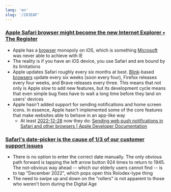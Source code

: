 ```yaml
---
lang: 'en'
slug: '/283EAF'
---
```


### [Apple Safari browser might become the new Internet Explorer • The Register](https://www.theregister.com/2021/10/22/safari_risks_becoming_the_new_ie/)

- Apple has a [browser](./../.././docs/pages/Web%20Browser.md) monopoly on iOS, which is something [Microsoft](./../.././docs/pages/Microsoft.md) was never able to achieve with IE
- The reality is if you have an iOS device, you use Safari and are bound by its limitations
- Apple updates Safari roughly every six months at best. [Blink](https://www.chromium.org/blink)\-based [browsers](./../.././docs/pages/Web%20Browser.md) update every six weeks (soon every four), Firefox releases every four weeks, and Brave releases every three. This means that not only is Apple slow to add new features, but its development cycle means that even simple bug fixes have to wait a long time before they land on users' devices
- Apple hasn't added support for sending notifications and home screen icons. In essence, Apple hasn't implemented some of the core features that make websites able to behave in an app-like way
  - At least [2022-12-28](./../.././docs/journals/2022-12-28.md) now they do: [Sending web push notifications in Safari and other browsers | Apple Developer Documentation](https://developer.apple.com/documentation/usernotifications/sending_web_push_notifications_in_safari_and_other_browsers)

### [Safari's date-picker is the cause of 1/3 of our customer support issues](https://gist.github.com/RobertAKARobin/850a408e04d5414e67d308a2b5847378)

- There is no option to enter the correct date manually. The only obvious path forward is tapping the left arrow button 924 times to return to 1945. The not-obvious way ahead -- which our elderly users cannot find -- is to tap "December 2022", which pops open this Rolodex-type thing
- The need to swipe up and down on the "rollers" is not apparent to those who weren't born during the Digital Age

<head>
  <html lang="en-US"/>
</head>
